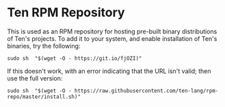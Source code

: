 # Ten RPM Repository
This is used as an RPM repository for hosting pre-built binary
distributions of Ten's projects.  To add it to your system,
and enable installation of Ten's binaries, try the following:

    sudo sh  "$(wget -O - https://git.io/fjOZI)"

If this doesn't work, with an error indicating that the URL
isn't valid; then use the full version:

    sudo sh  "$(wget -O - https://raw.githubusercontent.com/ten-lang/rpm-repo/master/install.sh)"
